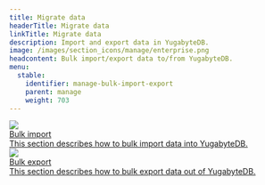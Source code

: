```yaml
---
title: Migrate data
headerTitle: Migrate data
linkTitle: Migrate data
description: Import and export data in YugabyteDB.
image: /images/section_icons/manage/enterprise.png
headcontent: Bulk import/export data to/from YugabyteDB.
menu:
  stable:
    identifier: manage-bulk-import-export
    parent: manage
    weight: 703
---
```


<div class="row">
  <div class="col-12 col-md-6 col-lg-12 col-xl-6">
    <a class="section-link icon-offset" href="bulk-import/">
      <div class="head">
        <img class="icon" src="/images/section_icons/index/deploy.png" aria-hidden="true" />
        <div class="title">Bulk import</div>
      </div>
      <div class="body">
        This section describes how to bulk import data into YugabyteDB.
      </div>
    </a>
  </div>
  <div class="col-12 col-md-6 col-lg-12 col-xl-6">
    <a class="section-link icon-offset" href="bulk-export/">
      <div class="head">
        <img class="icon" src="/images/section_icons/index/deploy.png" aria-hidden="true" />
        <div class="title">Bulk export</div>
      </div>
      <div class="body">
        This section describes how to bulk export data out of YugabyteDB.
      </div>
    </a>
  </div>
</div>
